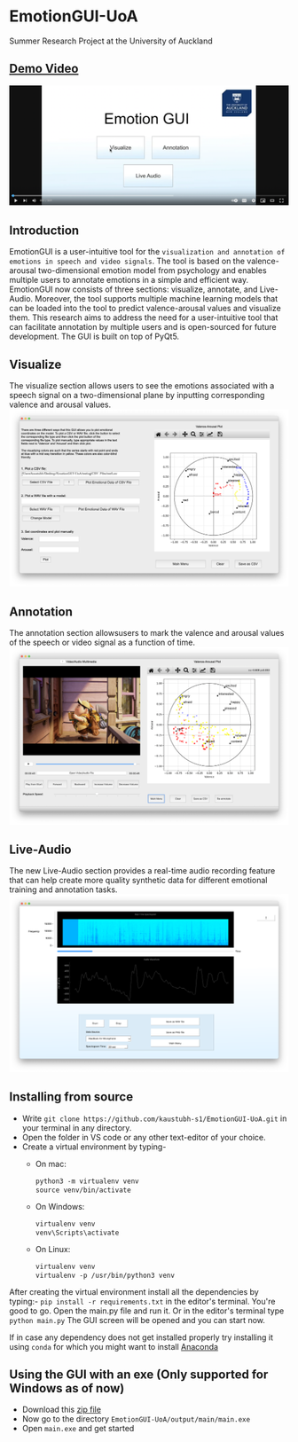 # EmotionGUI-UoA
Summer Research Project at the University of Auckland

## [Demo Video](https://youtu.be/RPXv5qq_79g)
[![Watch the video](static/homepage.png)](https://youtu.be/RPXv5qq_79g)

## Introduction
EmotionGUI is a user-intuitive tool for the `visualization and annotation of emotions in speech and video signals`.
The tool is based on the valence-arousal two-dimensional emotion model from psychology and enables multiple users to
annotate emotions in a simple and efficient way. EmotionGUI now consists of three sections: visualize, annotate, and Live-Audio. Moreover, the tool supports multiple machine learning models that can be loaded into the tool to predict valence-arousal values and visualize them. This research aims to address the need for a user-intuitive tool that can facilitate annotation by multiple users and is open-sourced for future development. The GUI is built on top of PyQt5.

## Visualize
The visualize section allows users to see the emotions associated with a speech signal on a two-dimensional plane by inputting corresponding valence and arousal values.
![visualize](static/visualize.png)

## Annotation
The annotation section allowsusers to mark the valence and arousal values of the speech or video signal as a function of time.
![annotation](static/annotation.png)

## Live-Audio
The new Live-Audio section provides a real-time audio recording feature that can help create more quality synthetic data for different emotional training and annotation tasks.
![live-audio](static/live_audio.png)

## Installing from source
- Write `git clone https://github.com/kaustubh-s1/EmotionGUI-UoA.git` in your terminal in any directory.
- Open the folder in VS code or any other text-editor of your choice.
- Create a virtual environment by typing-
  - On mac:
    ```
    python3 -m virtualenv venv
    source venv/bin/activate
    ```

  - On Windows:
    ```
    virtualenv venv
    venv\Scripts\activate
    ```
  - On Linux:
    ```
    virtualenv venv
    virtualenv -p /usr/bin/python3 venv
    ```
After creating the virtual environment install all the dependencies by typing:-
`pip install -r requirements.txt` in the editor's terminal.
You're good to go. Open the main.py file and run it. 
Or in the editor's terminal type `python main.py`
The GUI screen will be opened and you can start now.

If in case any dependency does not get installed properly try installing it using `conda` for which you might want to install [Anaconda](https://docs.anaconda.com/anaconda/install/)

## Using the GUI with an exe (Only supported for Windows as of now)
- Download this [zip file](https://drive.google.com/file/d/1SwKJoVqbi10J9-5O1IgFFPMJ6xAztvHi/view)
- Now go to the directory `EmotionGUI-UoA/output/main/main.exe` 
- Open `main.exe` and get started


